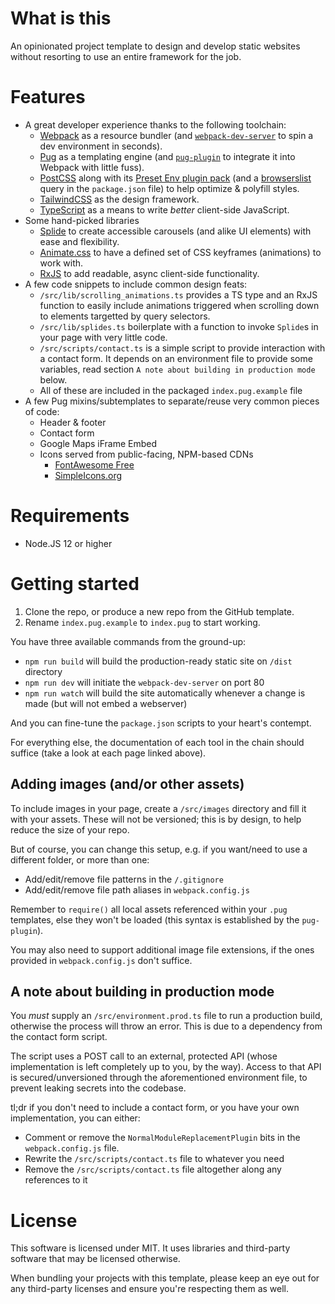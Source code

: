 # What is this

An opinionated project template to design and develop static websites without resorting to use an entire framework for the job.


# Features

- A great developer experience thanks to the following toolchain:
  - [Webpack](https://webpack.js.org) as a resource bundler (and [`webpack-dev-server`](https://github.com/webpack/webpack-dev-server) to spin a dev environment in seconds).
  - [Pug](https://pugjs.org) as a templating engine (and [`pug-plugin`](https://github.com/webdiscus/pug-plugin) to integrate it into Webpack with little fuss).
  - [PostCSS](https://postcss.org) along with its [Preset Env plugin pack](https://github.com/csstools/postcss-plugins/tree/main/plugin-packs/postcss-preset-env) (and a [browserslist](https://github.com/browserslist/browserslist) query in the `package.json` file) to help optimize & polyfill styles.
  - [TailwindCSS](https://tailwindcss.com) as the design framework.
  - [TypeScript](https://www.typescriptlang.org) as a means to write _better_ client-side JavaScript.
- Some hand-picked libraries
  - [Splide](https://splidejs.com) to create accessible carousels (and alike UI elements) with ease and flexibility.
  - [Animate.css](https://animate.style) to have a defined set of CSS keyframes (animations) to work with.
  - [RxJS](https://rxjs.dev) to add readable, async client-side functionality.
- A few code snippets to include common design feats:
  - `/src/lib/scrolling_animations.ts` provides a TS type and an RxJS function to easily include animations triggered when scrolling down to elements targetted by query selectors.
  - `/src/lib/splides.ts` boilerplate with a function to invoke `Splide`s in your page with very little code.
  - `/src/scripts/contact.ts` is a simple script to provide interaction with a contact form. It depends on  an environment file to provide some variables, read section `A note about building in production mode` below.
  - All of these are included in the packaged `index.pug.example` file
- A few Pug mixins/subtemplates to separate/reuse very common pieces of code:
  - Header & footer
  - Contact form
  - Google Maps iFrame Embed
  - Icons served from public-facing, NPM-based CDNs
    - [FontAwesome Free](https://fontawesome.com)
    - [SimpleIcons.org](https://simpleicons.org)



# Requirements

- Node.JS 12 or higher


# Getting started

1. Clone the repo, or produce a new repo from the GitHub template.
2. Rename `index.pug.example` to `index.pug` to start working.

You have three available commands from the ground-up:
- `npm run build` will build the production-ready static site on `/dist` directory
- `npm run dev` will initiate the `webpack-dev-server` on port 80
- `npm run watch` will build the site automatically whenever a change is made (but will not embed a webserver)

And you can fine-tune the `package.json` scripts to your heart's contempt.

For everything else, the documentation of each tool in the chain should suffice (take a look at each page linked above).


## Adding images (and/or other assets)

To include images in your page, create a `/src/images` directory and fill it with your assets. These will not be versioned; this is by design, to help reduce the size of your repo.

But of course, you can change this setup, e.g. if you want/need to use a different folder, or more than one:
- Add/edit/remove file patterns in the `/.gitignore`
- Add/edit/remove file path aliases in `webpack.config.js`

Remember to `require()` all local assets referenced within your `.pug` templates, else they won't be loaded (this syntax is established by the `pug-plugin`).

You may also need to support additional image file extensions, if the ones provided in `webpack.config.js` don't suffice.


## A note about building in production mode

You _must_ supply an `/src/environment.prod.ts` file to run a production build, otherwise the process will throw an error. This is due to a dependency from the contact form script.

The script uses a POST call to an external, protected API (whose implementation is left completely up to you, by the way). Access to that API is secured/unversioned through the aforementioned environment file, to prevent leaking secrets into the codebase.

tl;dr if you don't need to include a contact form, or you have your own implementation, you can either:
- Comment or remove the `NormalModuleReplacementPlugin` bits in the `webpack.config.js` file.
- Rewrite the `/src/scripts/contact.ts` file to whatever you need
- Remove the `/src/scripts/contact.ts` file altogether along any references to it


# License

This software is licensed under MIT. It uses libraries and third-party software that may be licensed otherwise.

When bundling your projects with this template, please keep an eye out for any third-party licenses and ensure you're respecting them as well.
